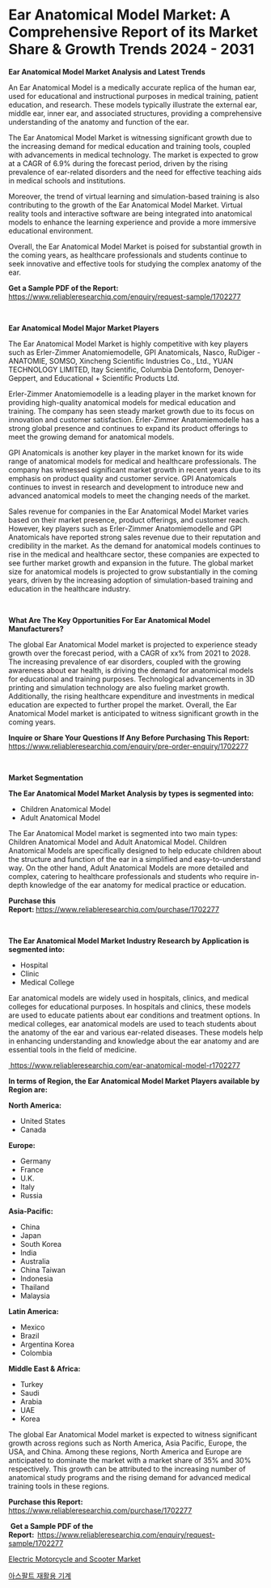 <p><h1>Ear Anatomical Model Market: A Comprehensive Report of its Market Share & Growth Trends 2024 - 2031</h1></p><p><strong>Ear Anatomical Model Market Analysis and Latest Trends</strong></p>
<p><p>An Ear Anatomical Model is a medically accurate replica of the human ear, used for educational and instructional purposes in medical training, patient education, and research. These models typically illustrate the external ear, middle ear, inner ear, and associated structures, providing a comprehensive understanding of the anatomy and function of the ear.</p><p>The Ear Anatomical Model Market is witnessing significant growth due to the increasing demand for medical education and training tools, coupled with advancements in medical technology. The market is expected to grow at a CAGR of 6.9% during the forecast period, driven by the rising prevalence of ear-related disorders and the need for effective teaching aids in medical schools and institutions.</p><p>Moreover, the trend of virtual learning and simulation-based training is also contributing to the growth of the Ear Anatomical Model Market. Virtual reality tools and interactive software are being integrated into anatomical models to enhance the learning experience and provide a more immersive educational environment.</p><p>Overall, the Ear Anatomical Model Market is poised for substantial growth in the coming years, as healthcare professionals and students continue to seek innovative and effective tools for studying the complex anatomy of the ear.</p></p>
<p><strong>Get a Sample PDF of the Report:&nbsp;</strong> <a href="https://www.reliableresearchiq.com/enquiry/request-sample/1702277">https://www.reliableresearchiq.com/enquiry/request-sample/1702277</a></p>
<p>&nbsp;</p>
<p><strong>Ear Anatomical Model Major Market Players</strong></p>
<p><p>The Ear Anatomical Model Market is highly competitive with key players such as Erler-Zimmer Anatomiemodelle, GPI Anatomicals, Nasco, RuDiger - ANATOMIE, SOMSO, Xincheng Scientific Industries Co., Ltd., YUAN TECHNOLOGY LIMITED, ltay Scientific, Columbia Dentoform, Denoyer-Geppert, and Educational + Scientific Products Ltd.</p><p>Erler-Zimmer Anatomiemodelle is a leading player in the market known for providing high-quality anatomical models for medical education and training. The company has seen steady market growth due to its focus on innovation and customer satisfaction. Erler-Zimmer Anatomiemodelle has a strong global presence and continues to expand its product offerings to meet the growing demand for anatomical models.</p><p>GPI Anatomicals is another key player in the market known for its wide range of anatomical models for medical and healthcare professionals. The company has witnessed significant market growth in recent years due to its emphasis on product quality and customer service. GPI Anatomicals continues to invest in research and development to introduce new and advanced anatomical models to meet the changing needs of the market.</p><p>Sales revenue for companies in the Ear Anatomical Model Market varies based on their market presence, product offerings, and customer reach. However, key players such as Erler-Zimmer Anatomiemodelle and GPI Anatomicals have reported strong sales revenue due to their reputation and credibility in the market. As the demand for anatomical models continues to rise in the medical and healthcare sector, these companies are expected to see further market growth and expansion in the future. The global market size for anatomical models is projected to grow substantially in the coming years, driven by the increasing adoption of simulation-based training and education in the healthcare industry.</p></p>
<p>&nbsp;</p>
<p><strong>What Are The Key Opportunities For Ear Anatomical Model Manufacturers?</strong></p>
<p><p>The global Ear Anatomical Model market is projected to experience steady growth over the forecast period, with a CAGR of xx% from 2021 to 2028. The increasing prevalence of ear disorders, coupled with the growing awareness about ear health, is driving the demand for anatomical models for educational and training purposes. Technological advancements in 3D printing and simulation technology are also fueling market growth. Additionally, the rising healthcare expenditure and investments in medical education are expected to further propel the market. Overall, the Ear Anatomical Model market is anticipated to witness significant growth in the coming years.</p></p>
<p><strong>Inquire or Share Your Questions If Any Before Purchasing This Report:</strong> <a href="https://www.reliableresearchiq.com/enquiry/pre-order-enquiry/1702277">https://www.reliableresearchiq.com/enquiry/pre-order-enquiry/1702277</a></p>
<p>&nbsp;</p>
<p><strong>Market Segmentation</strong></p>
<p><strong>The Ear Anatomical Model Market Analysis by types is segmented into:</strong></p>
<p><ul><li>Children Anatomical Model</li><li>Adult Anatomical Model</li></ul></p>
<p><p>The Ear Anatomical Model market is segmented into two main types: Children Anatomical Model and Adult Anatomical Model. Children Anatomical Models are specifically designed to help educate children about the structure and function of the ear in a simplified and easy-to-understand way. On the other hand, Adult Anatomical Models are more detailed and complex, catering to healthcare professionals and students who require in-depth knowledge of the ear anatomy for medical practice or education.</p></p>
<p><strong>Purchase this Report:&nbsp;</strong><a href="https://www.reliableresearchiq.com/purchase/1702277">https://www.reliableresearchiq.com/purchase/1702277</a></p>
<p>&nbsp;</p>
<p><strong>The Ear Anatomical Model Market Industry Research by Application is segmented into:</strong></p>
<p><ul><li>Hospital</li><li>Clinic</li><li>Medical College</li></ul></p>
<p><p>Ear anatomical models are widely used in hospitals, clinics, and medical colleges for educational purposes. In hospitals and clinics, these models are used to educate patients about ear conditions and treatment options. In medical colleges, ear anatomical models are used to teach students about the anatomy of the ear and various ear-related diseases. These models help in enhancing understanding and knowledge about the ear anatomy and are essential tools in the field of medicine.</p></p>
<p><a href="https://www.reliableresearchiq.com/ear-anatomical-model-r1702277">&nbsp;https://www.reliableresearchiq.com/ear-anatomical-model-r1702277</a></p>
<p><strong>In terms of Region, the Ear Anatomical Model Market Players available by Region are:</strong></p>
<p>
    <p> <strong> North America: </strong>
        <ul>
            <li>United States</li>
            <li>Canada</li>
        </ul>
        </p> 
    <p> <strong> Europe: </strong>
        <ul>
            <li>Germany</li>
            <li>France</li>
            <li>U.K.</li>
            <li>Italy</li>
            <li>Russia</li>
        </ul>
        </p> 
    <p> <strong> Asia-Pacific: </strong>
        <ul>
            <li>China</li>
            <li>Japan</li>
            <li>South Korea</li>
            <li>India</li>
            <li>Australia</li>
            <li>China Taiwan</li>
            <li>Indonesia</li>
            <li>Thailand</li>
            <li>Malaysia</li>
        </ul>
        </p> 
    <p> <strong> Latin America: </strong>
        <ul>
            <li>Mexico</li>
            <li>Brazil</li>
            <li>Argentina Korea</li>
            <li>Colombia</li>
        </ul>
        </p> 
    <p> <strong> Middle East & Africa: </strong>
        <ul>
            <li>Turkey</li>
            <li>Saudi</li>
            <li>Arabia</li>
            <li>UAE</li>
            <li>Korea</li>
        </ul>
    </p>
    </p>
<p><p>The global Ear Anatomical Model market is expected to witness significant growth across regions such as North America, Asia Pacific, Europe, the USA, and China. Among these regions, North America and Europe are anticipated to dominate the market with a market share of 35% and 30% respectively. This growth can be attributed to the increasing number of anatomical study programs and the rising demand for advanced medical training tools in these regions.</p></p>
<p><strong>Purchase this Report: </strong><a href="https://www.reliableresearchiq.com/purchase/1702277">https://www.reliableresearchiq.com/purchase/1702277</a></p>
<p>&nbsp;<strong>Get a Sample PDF of the Report:&nbsp;&nbsp;</strong><a href="https://www.reliableresearchiq.com/enquiry/request-sample/1702277">https://www.reliableresearchiq.com/enquiry/request-sample/1702277</a></p>
<p><strong></strong></p>
<p><p><a href="https://issuu.com/reportprime-2/docs/electric-motorcycle-and-scooter-market-size-2030.p">Electric Motorcycle and Scooter Market</a></p><p><a href="https://github.com/Hubertstyenger6685/Market-Research-Report-List-3/blob/main/473671474253.md">아스팔트 재활용 기계</a></p></p>